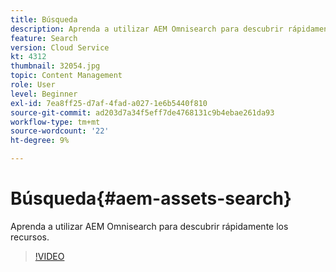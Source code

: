 ```yaml
---
title: Búsqueda
description: Aprenda a utilizar AEM Omnisearch para descubrir rápidamente los recursos.
feature: Search
version: Cloud Service
kt: 4312
thumbnail: 32054.jpg
topic: Content Management
role: User
level: Beginner
exl-id: 7ea8ff25-d7af-4fad-a027-1e6b5440f810
source-git-commit: ad203d7a34f5eff7de4768131c9b4ebae261da93
workflow-type: tm+mt
source-wordcount: '22'
ht-degree: 9%

---
```


# Búsqueda{#aem-assets-search}

Aprenda a utilizar AEM Omnisearch para descubrir rápidamente los recursos.

>[!VIDEO](https://video.tv.adobe.com/v/32054/?quality=12&learn=on&hidetitle=true)
